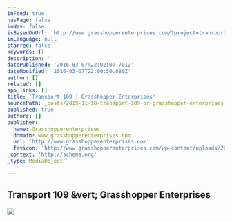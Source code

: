 ```yaml
---
inFeed: true
hasPage: false
inNav: false
isBasedOnUrl: 'http://www.grasshopperenterprises.com/?project=transport-109'
inLanguage: null
starred: false
keywords: []
description: ''
datePublished: '2016-03-07T22:02:07.701Z'
dateModified: '2016-03-07T22:00:50.880Z'
author: []
related: []
app_links: []
title: 'Transport 109 | Grasshopper Enterprises'
sourcePath: _posts/2015-11-18-transport-109-or-grasshopper-enterprises.md
published: true
authors: []
publisher:
  name: Grasshopperenterprises
  domain: www.grasshopperenterprises.com
  url: 'http://www.grasshopperenterprises.com'
  favicon: 'http://www.grasshopperenterprises.com/wp-content/uploads/2014/12/ge_logo-e1437129093214-150x150.jpg'
_context: 'http://schema.org'
_type: MediaObject

---
```

<article style=""><h1>Transport 109 &amp;vert; Grasshopper Enterprises</h1><img src="http://www.grasshopperenterprises.com/wp-content/uploads/2014/12/Grasshopper-trailers-064.jpg" /></article>